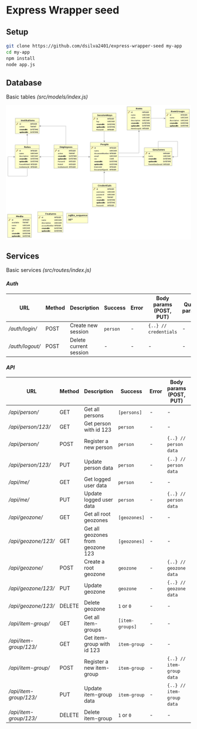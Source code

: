 # Express Wrapper seed

Setup
--------

```bash
git clone https://github.com/dsilva2401/express-wrapper-seed my-app
cd my-app
npm install
node app.js
```

Database
--------

Basic tables *(src/models/index.js)*

![Database](docs/db.jpg)

Services
--------

Basic services *(src/routes/index.js)*

#### *Auth*

URL | Method | Description | Success | Error | Body params (POST, PUT) | Query params
----|--------|-------------|---------|-------|-------------------------|-------------
*/auth/login/* | POST | Create new session | `person` | - | `{..} // credentials` | -
*/auth/logout/* | POST | Delete current session | - | - | - | -

#### *API*

URL | Method | Description | Success | Error | Body params (POST, PUT) | Query params
----|--------|-------------|---------|-------|-------------------------|-------------
*/api/person/* | GET | Get all persons | `[persons]` | - | - | -
*/api/person/123/* | GET | Get person with id 123 | `person` | - | - | -
*/api/person/* | POST | Register a new person | `person` | - | `{..} // person data` | full=(true/false)
*/api/person/123/* | PUT | Update person data | `person` | - | `{..} // person data` | -
*/api/me/* | GET | Get logged user data | `person` | - | - | -
*/api/me/* | PUT | Update logged user data | `person` | - | `{..} // person data` | -
*/api/geozone/* | GET | Get all root geozones | `[geozones]` | - | - | -
*/api/geozone/123/* | GET | Get all geozones from geozone 123 | `[geozones]` | - | - | -
*/api/geozone/* | POST | Create a root geozone | `geozone` | - | `{..} // geozone data` | -
*/api/geozone/123/* | PUT | Update geozone | `geozone` | - | `{..} // geozone data` | -
*/api/geozone/123/* | DELETE | Delete geozone | `1` or `0` | - | - | -
*/api/item-group/* | GET | Get all item-groups | `[item-groups]` | - | - | -
*/api/item-group/123/* | GET | Get item-group with id 123 | `item-group` | - | - | -
*/api/item-group/* | POST | Register a new item-group | `item-group` | - | `{..} // item-group data` | -
*/api/item-group/123/* | PUT | Update item-group data | `item-group` | - | `{..} // item-group data` | -
*/api/item-group/123/* | DELETE | Delete item-group | `1` or `0` | - | - | -